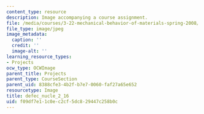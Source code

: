 ```yaml
---
content_type: resource
description: Image accompanying a course assignment.
file: /media/courses/3-22-mechanical-behavior-of-materials-spring-2008/f09df7e11c0ec2cf5dc829447c258b0c_defec_nucle_2_16.jpg
file_type: image/jpeg
image_metadata:
  caption: ''
  credit: ''
  image-alt: ''
learning_resource_types:
- Projects
ocw_type: OCWImage
parent_title: Projects
parent_type: CourseSection
parent_uid: 8388cfe3-4b2f-b7e7-0060-faf27a65e652
resourcetype: Image
title: defec_nucle_2_16
uid: f09df7e1-1c0e-c2cf-5dc8-29447c258b0c
---
```

